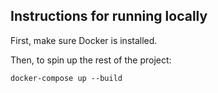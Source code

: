 ## Instructions for running locally
First, make sure Docker is installed.

Then, to spin up the rest of the project:

`docker-compose up --build`
